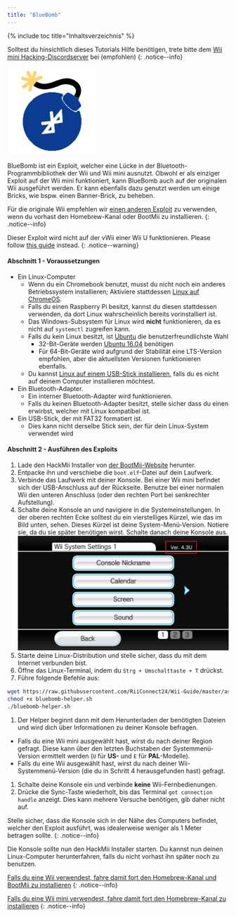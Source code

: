 ```yaml
---
title: "BlueBomb"
---
```


{% include toc title="Inhaltsverzeichnis" %}

Solltest du hinsichtlich dieses Tutorials Hilfe benötigen, trete bitte dem [Wii mini Hacking-Discordserver](https://discord.gg/6ryxnkS) bei (empfohlen)
{: .notice--info}

![BlueBomb](/images/bluebomb.png)

BlueBomb ist ein Exploit, welcher eine Lücke in der Bluetooth-Programmbibliothek der Wii und Wii mini ausnutzt. Obwohl er als einziger Exploit auf der Wii mini funktioniert, kann BlueBomb auch auf der originalen Wii ausgeführt werden. Er kann ebenfalls dazu genutzt werden um einige Bricks, wie bspw. einen Banner-Brick, zu beheben.

Für die originale Wii empfehlen wir [einen anderen Exploit](/get-started) zu verwenden, wenn du vorhast den Homebrew-Kanal oder BootMii zu installieren.
{: .notice--info}

Dieser Exploit wird nicht auf der vWii einer Wii U funktionieren. Please follow [this guide](https://wiiuguide.xyz/#/vwii-modding) instead.
{: .notice--warning}

#### Abschnitt 1 - Voraussetzungen
- Ein Linux-Computer
  - Wenn du ein Chromebook benutzt, musst du nicht noch ein anderes Betriebssystem installieren; Aktiviere stattdessen [Linux auf ChromeOS](https://support.google.com/chromebook/answer/9145439?hl=de).
  - Falls du einen Raspberry Pi besitzt, kannst du diesen stattdessen verwenden, da dort Linux wahrscheinlich bereits vorinstalliert ist.
  - Das Windows-Subsystem für Linux wird **nicht** funktionieren, da es nicht auf `systemctl` zugreifen kann.
  - Falls du kein Linux besitzt, ist [Ubuntu](https://ubuntu.com/download/desktop) die benutzerfreundlichste Wahl
    - 32-Bit-Geräte werden [Ubuntu 16.04](http://releases.ubuntu.com/16.04/) benötigen
    - Für 64-Bit-Geräte wird aufgrund der Stabilität eine LTS-Version empfohlen, aber die aktuellsten Versionen funktionieren ebenfalls.
  - Du kannst [Linux auf einem USB-Stick installieren](https://ubuntu.com/tutorials/tutorial-create-a-usb-stick-on-windows#1-overview), falls du es nicht auf deinem Computer installieren möchtest.
- Ein Bluetooth-Adapter.
  - Ein interner Bluetooth-Adapter wird funktionieren.
  - Falls du keinen Bluetooth-Adapter besitzt, stelle sicher dass du einen erwirbst, welcher mit Linux kompatibel ist.
- Ein USB-Stick, der mit FAT32 formatiert ist.
  - Dies kann nicht derselbe Stick sein, der für dein Linux-System verwendet wird

#### Abschnitt 2 - Ausführen des Exploits
1. Lade den HackMii Installer von [der BootMii-Website](https://bootmii.org/download/) herunter.
1. Entpacke ihn und verschiebe die `boot.elf`-Datei auf dein Laufwerk.
1. Verbinde das Laufwerk mit deiner Konsole. Bei einer Wii mini befindet sich der USB-Anschluss auf der Rückseite. Benutze bei einer normalen Wii den unteren Anschluss (oder den rechten Port bei senkrechter Aufstellung).
1. Schalte deine Konsole an und navigiere in die Systemeinstellungen. In der oberen rechten Ecke solltest du ein vierstelliges Kürzel, wie das im Bild unten, sehen. Dieses Kürzel ist deine System-Menü-Version. Notiere sie, da du sie später benötigen wirst. Schalte danach deine Konsole aus. ![SystemMenuVersion](/images/Wii/SystemMenuVersion.png)
1. Starte deine Linux-Distribution und stelle sicher, dass du mit dem Internet verbunden bist.
1. Öffne das Linux-Terminal, indem du `Strg + Umschalttaste + T` drückst.
1. Führe folgende Befehle aus:
```bash
wget https://raw.githubusercontent.com/RiiConnect24/Wii-Guide/master/assets/files/bluebomb-helper.sh
chmod +x bluebomb-helper.sh
./bluebomb-helper.sh
```
1. Der Helper beginnt dann mit dem Herunterladen der benötigten Dateien und wird dich über Informationen zu deiner Konsole befragen.
  - Falls du eine Wii mini ausgewählt hast, wirst du nach deiner Region gefragt. Diese kann über den letzten Buchstaben der Systemmenü-Version ermittelt werden (`U` für **US-** und `E` für **PAL**-Modelle).
  - Falls du eine Wii ausgewählt hast, wirst du nach deiner Wii-Systemmenü-Version (die du in Schritt 4 herausgefunden hast) gefragt.
1. Schalte deine Konsole ein und verbinde **keine** Wii-Fernbedienungen.
1. Drücke die Sync-Taste wiederholt, bis das Terminal `got connection handle` anzeigt. Dies kann mehrere Versuche benötigen, gib daher nicht auf.

Stelle sicher, dass die Konsole sich in der Nähe des Computers befindet, welcher den Exploit ausführt, was idealerweise weniger als 1 Meter betragen sollte.
{: .notice--info}

Die Konsole sollte nun den HackMii Installer starten. Du kannst nun deinen Linux-Computer herunterfahren, falls du nicht vorhast ihn später noch zu benutzen.

[Falls du eine Wii verwendest, fahre damit fort den Homebrew-Kanal und BootMii zu installieren](hbc)
{: .notice--info}

[Falls du eine Wii mini verwendest, fahre damit fort den Homebrew-Kanal zu installieren](hbc-mini)
{: .notice--info}

